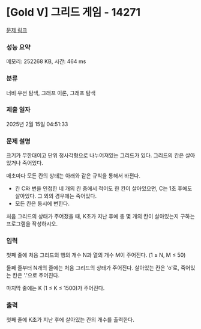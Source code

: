 # [Gold V] 그리드 게임 - 14271 

[문제 링크](https://www.acmicpc.net/problem/14271) 

### 성능 요약

메모리: 252268 KB, 시간: 464 ms

### 분류

너비 우선 탐색, 그래프 이론, 그래프 탐색

### 제출 일자

2025년 2월 15일 04:51:33

### 문제 설명

<p>크기가 무한대이고 단위 정사각형으로 나누어져있는 그리드가 있다. 그리드의 칸은 살아있거나 죽어있다.</p>

<p>매초마다 모든 칸의 상태는 아래와 같은 규칙을 통해서 바뀐다.</p>

<ul>
	<li>칸 C와 변을 인접한 네 개의 칸 중에서 적어도 한 칸이 살아있으면, C는 1초 후에도 살아있다. 그 외의 경우에는 죽어있다.</li>
	<li>모든 칸은 동시에 변한다.</li>
</ul>

<p>처음 그리드의 상태가 주어졌을 때, K초가 지난 후에 총 몇 개의 칸이 살아있는지 구하는 프로그램을 작성하시오.</p>

### 입력 

 <p>첫째 줄에 처음 그리드의 행의 개수 N과 열의 개수 M이 주어진다. (1 ≤ N, M ≤ 50)</p>

<p>둘째 줄부터 N개의 줄에는 처음 그리드의 상태가 주어진다. 살아있는 칸은 'o'로, 죽어있는 칸은 '.'으로 주어진다.</p>

<p>마지막 줄에는 K (1 ≤ K ≤ 1500)가 주어진다.</p>

### 출력 

 <p>첫째 줄에 K초가 지난 후에 살아있는 칸의 개수를 출력한다.</p>

